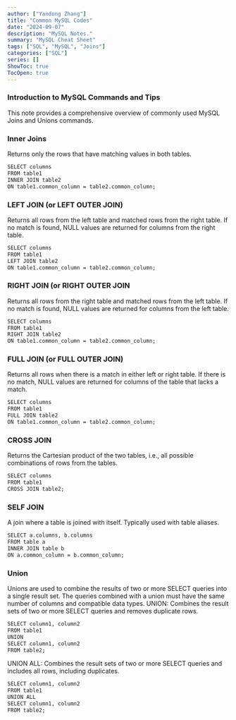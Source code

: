 ```yaml
---
author: ["Yandong Zhang"]
title: "Common MySQL Codes"
date: "2024-09-07"
description: "MySQL Notes."
summary: "MySQL Cheat Sheet"
tags: ["SQL", "MySQL", "Joins"]
categories: ["SQL"]
series: []
ShowToc: true
TocOpen: true
---
```


### Introduction to MySQL Commands and Tips

This note provides a comprehensive overview of commonly used MySQL Joins and Unions commands. 


### Inner Joins
Returns only the rows that have matching values in both tables.
```html {linenos=true,hl_lines=[2,8]}
SELECT columns
FROM table1
INNER JOIN table2
ON table1.common_column = table2.common_column;

```

### LEFT JOIN (or LEFT OUTER JOIN)
Returns all rows from the left table and matched rows from the right table. If no match is found, NULL values are returned for columns from the right table.
```html {linenos=true,hl_lines=[2,8]}
SELECT columns
FROM table1
LEFT JOIN table2
ON table1.common_column = table2.common_column;

```

### RIGHT JOIN (or RIGHT OUTER JOIN
Returns all rows from the right table and matched rows from the left table. If no match is found, NULL values are returned for columns from the left table.
```html {linenos=true}
SELECT columns
FROM table1
RIGHT JOIN table2
ON table1.common_column = table2.common_column;

```

### FULL JOIN (or FULL OUTER JOIN)
Returns all rows when there is a match in either left or right table. If there is no match, NULL values are returned for columns of the table that lacks a match.


```html {linenos=true,hl_lines=[2,8]}
SELECT columns
FROM table1
FULL JOIN table2
ON table1.common_column = table2.common_column;

```

### CROSS JOIN
Returns the Cartesian product of the two tables, i.e., all possible combinations of rows from the tables.
```html {linenos=true,hl_lines=[2,8]}
SELECT columns
FROM table1
CROSS JOIN table2;

```
### SELF JOIN
A join where a table is joined with itself. Typically used with table aliases.

```html {linenos=true,hl_lines=[2,8]}
SELECT a.columns, b.columns
FROM table a
INNER JOIN table b
ON a.common_column = b.common_column;

```

### Union
Unions are used to combine the results of two or more SELECT queries into a single result set. The queries combined with a union must have the same number of columns and compatible data types.
UNION: Combines the result sets of two or more SELECT queries and removes duplicate rows.
```html {linenos=true,hl_lines=[2,8]}
SELECT column1, column2
FROM table1
UNION
SELECT column1, column2
FROM table2;
```
UNION ALL: Combines the result sets of two or more SELECT queries and includes all rows, including duplicates.
```html {linenos=true,hl_lines=[2,8]}
SELECT column1, column2
FROM table1
UNION ALL
SELECT column1, column2
FROM table2;
```

